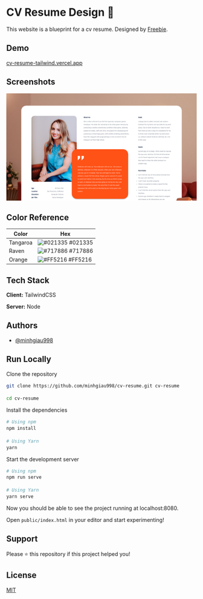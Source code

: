 # CV Resume Design 📃

This website is a blueprint for a cv resume. Designed by [Freebie](https://freebiesui.com/).

## Demo

[cv-resume-tailwind.vercel.app](https://cv-resume-tailwind.vercel.app)

## Screenshots

![demo.png](https://raw.githubusercontent.com/minhgiau998/richnguyen/master/images/project-3.png)

## Color Reference

| Color    | Hex                                                              |
| -------- | ---------------------------------------------------------------- |
| Tangaroa | ![#021335](https://via.placeholder.com/10/021335?text=+) #021335 |
| Raven    | ![#717886](https://via.placeholder.com/10/717886?text=+) #717886 |
| Orange   | ![#FF5216](https://via.placeholder.com/10/FF5216?text=+) #FF5216 |

## Tech Stack

**Client:** TailwindCSS

**Server:** Node

## Authors

- [@minhgiau998](https://github.com/minhgiau998)

## Run Locally

Clone the repository

```bash
git clone https://github.com/minhgiau998/cv-resume.git cv-resume

cd cv-resume
```

Install the dependencies

```bash
# Using npm
npm install

# Using Yarn
yarn
```

Start the development server

```bash
# Using npm
npm run serve

# Using Yarn
yarn serve
```

Now you should be able to see the project running at localhost:8080.

Open `public/index.html` in your editor and start experimenting!

## Support

Please ⭐️ this repository if this project helped you!

## License

[MIT](https://choosealicense.com/licenses/mit/)
